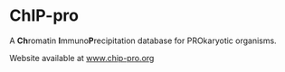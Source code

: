 # ChIP-pro
A <b>Ch</b>romatin <b>I</b>mmuno<b>P</b>recipitation database for </b>PRO</b>karyotic organisms.

Website available at www.chip-pro.org
